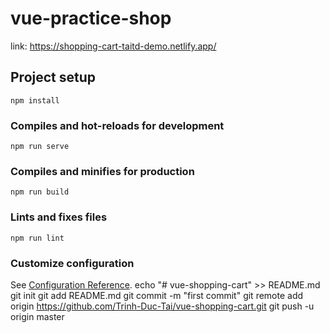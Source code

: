 # vue-practice-shop
link: https://shopping-cart-taitd-demo.netlify.app/
## Project setup
```
npm install
```

### Compiles and hot-reloads for development
```
npm run serve
```

### Compiles and minifies for production
```
npm run build
```

### Lints and fixes files
```
npm run lint
```

### Customize configuration
See [Configuration Reference](https://cli.vuejs.org/config/).
echo "# vue-shopping-cart" >> README.md
git init
git add README.md
git commit -m "first commit"
git remote add origin https://github.com/Trinh-Duc-Tai/vue-shopping-cart.git
git push -u origin master
